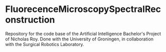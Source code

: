 # FluorecenceMicroscopySpectralReconstruction
Repository for the code base of the Artificial Intelligence Bachelor's Project of Nicholas Roy. Done with the University of Groningen, in collaboration with the Surgical Robotics Laboratory.
